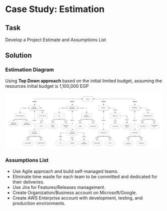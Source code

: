 # Case Study: Estimation

## Task

Develop a Project Estimate and Assumptions List

## Solution

### Estimation Diagram

Using **Top Down approach** based on the initial limited budget, assuming the resources initial budget is 1,100,000 EGP

![Estimate](./img/project-estiamate.png)

### Assumptions List

- Use Agile approach and build self-managed teams.
- Eliminate time waste for each team to be committed and dedicated for their deliveries.
- Use Jira for Features/Releases management.
- Create Organization/Business account on Microsoft/Google.
- Create AWS Enterprise account with development, testing, and production environments.
